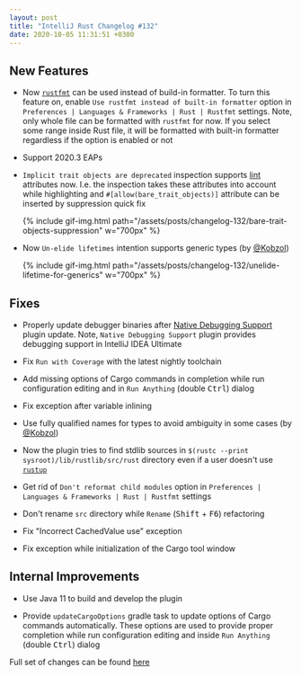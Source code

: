 ```yaml
---
layout: post
title: "IntelliJ Rust Changelog #132"
date: 2020-10-05 11:31:51 +0300
---
```



## New Features

<!-- https://github.com/intellij-rust/intellij-rust/pull/5704 -->
* Now [`rustfmt`](https://github.com/rust-lang/rustfmt) can be used instead of build-in formatter.
To turn this feature on, enable `Use rustfmt instead of built-in formatter` option in `Preferences | Languages & Frameworks | Rust | Rustfmt` settings.
Note, only whole file can be formatted with `rustfmt` for now.
If you select some range inside Rust file,
it will be formatted with built-in formatter regardless if the option is enabled or not

<!-- https://github.com/intellij-rust/intellij-rust/pull/6152 -->
* Support 2020.3 EAPs

<!-- https://github.com/intellij-rust/intellij-rust/pull/6167 -->
* `Implicit trait objects are deprecated` inspection supports [lint](https://doc.rust-lang.org/rustc/lints/levels.html) attributes now.
I.e. the inspection takes these attributes into account while highlighting and
`#[allow(bare_trait_objects)]` attribute can be inserted by suppression quick fix

    {% include gif-img.html path="/assets/posts/changelog-132/bare-trait-objects-suppression" w="700px" %}

<!-- https://github.com/intellij-rust/intellij-rust/pull/3829 -->
* Now `Un-elide lifetimes` intention supports generic types (by [@Kobzol])

    {% include gif-img.html path="/assets/posts/changelog-132/unelide-lifetime-for-generics" w="700px" %}

## Fixes

<!-- https://github.com/intellij-rust/intellij-rust/pull/6113 -->
* Properly update debugger binaries after [Native Debugging Support](https://plugins.jetbrains.com/plugin/12775-native-debugging-support) plugin update.
Note, `Native Debugging Support` plugin provides debugging support in IntelliJ IDEA Ultimate

<!-- https://github.com/intellij-rust/intellij-rust/pull/6170 -->
* Fix `Run with Coverage` with the latest nightly toolchain

<!-- https://github.com/intellij-rust/intellij-rust/pull/6071 -->
* Add missing options of Cargo commands in completion while run configuration editing and in `Run Anything` (double <kbd>Ctrl</kbd>) dialog

<!-- https://github.com/intellij-rust/intellij-rust/pull/6126 -->
* Fix exception after variable inlining

<!-- https://github.com/intellij-rust/intellij-rust/pull/5456 -->
* Use fully qualified names for types to avoid ambiguity in some cases (by [@Kobzol])

<!-- https://github.com/intellij-rust/intellij-rust/pull/6156 -->
* Now the plugin tries to find stdlib sources in `$(rustc --print sysroot)/lib/rustlib/src/rust` directory even if a user doesn't use [`rustup`](https://rustup.rs/)

<!-- https://github.com/intellij-rust/intellij-rust/pull/6122 -->
* Get rid of `Don't reformat child modules` option in `Preferences | Languages & Frameworks | Rust | Rustfmt` settings

<!-- https://github.com/intellij-rust/intellij-rust/pull/6118 -->
* Don't rename `src` directory while `Rename` (<kbd>Shift</kbd> + <kbd>F6</kbd>) refactoring

<!-- https://github.com/intellij-rust/intellij-rust/pull/6127 -->
* Fix "Incorrect CachedValue use" exception

<!-- https://github.com/intellij-rust/intellij-rust/pull/6125 -->
* Fix exception while initialization of the Cargo tool window

## Internal Improvements

<!-- https://github.com/intellij-rust/intellij-rust/pull/6153 -->
* Use Java 11 to build and develop the plugin

<!-- https://github.com/intellij-rust/intellij-rust/pull/6071 -->
* Provide `updateCargoOptions` gradle task to update options of Cargo commands automatically.
These options are used to provide proper completion while run configuration editing and inside `Run Anything` (double <kbd>Ctrl</kbd>) dialog

Full set of changes can be found [here](https://github.com/intellij-rust/intellij-rust/milestone/40?closed=1)

[@Kobzol]: https://github.com/Kobzol
